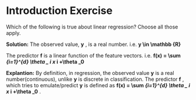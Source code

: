 # **Introduction Exercise**

Which of the following is true about linear regression? Choose all those apply.

**Solution:**
The observed value, **y** , is a real number. i.e. **y \in \mathbb {R}**

The predictor **f** is a linear function of the feature vectors. i.e. **f(x) = \sum _{i=1}^{d} \theta _ i x_ i +\theta _0** 

**Explantion:**
By definition, in regression, the observed value **y**  is a real number(continuous), unlike **y**  is discrete in classification. The predictor **f** , which tries to emulate/predict **y**  is defined as **f(x) = \sum _{i=1}^{d} \theta _ i x_ i +\theta _0**  .
